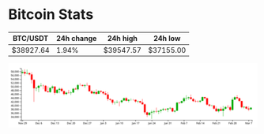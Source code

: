 # Bitcoin Stats

BTC/USDT|24h change|24h high|24h low|
|---|---|---|---|
|$38927.64|1.94%|$39547.57|$37155.00|

<img src="./chart.svg">
